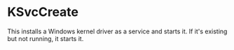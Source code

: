 # KSvcCreate
This installs a Windows kernel driver as a service and starts it. If it's existing but not running, it starts it.
